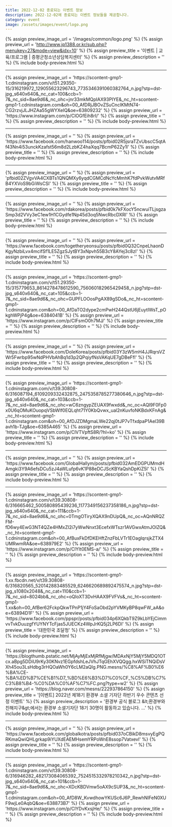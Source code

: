 ```yaml
---
title: 2022-12-02 종료되는 이벤트 정보
description: 2022-12-02에 종료되는 이벤트 정보들을 제공합니다.
category: event
image: /assets/images/event/logo.png
---
```

{% assign preview_image_url = '/images/common/logo.png' %}
{% assign preview_url = 'http://www.jp1388.or.kr/sub.php?menukey=27&mode=view&idx=10' %}
{% assign preview_title = '이벤트 | 교육/프로그램 | 증평군청소년상담복지센터' %}
{% assign preview_description = '' %}
{% include body-preview.html %}
<hr>{% assign preview_image_url = 'https://scontent-gmp1-1.cdninstagram.com/v/t51.29350-15/316219972_129055623296743_7735346391060382764_n.jpg?stp=dst-jpg_s640x640&amp;_nc_cat=100&amp;ccb=1-7&amp;_nc_sid=8ae9d6&amp;_nc_ohc=jnr33mkMQpIAX93PIYE&amp;_nc_ht=scontent-gmp1-1.cdninstagram.com&amp;oh=00_AfDRjJBOvZSuCncIKMtN74-CG2rzvjJLJHZAa55gWYXeIQ&amp;oe=63809232' %}
{% assign preview_url = 'https://www.instagram.com/p/ClOGfEih8rI/' %}
{% assign preview_title = '' %}
{% assign preview_description = '' %}
{% include body-preview.html %}
<hr>{% assign preview_image_url = '' %}
{% assign preview_url = 'https://www.facebook.com/hanwoo114/posts/pfbid02R5jsraTZvUbscC5qtAf43Nn4i53unckKzafst56m8d2LzbKZ4haXqq7BcmP62Zy1l' %}
{% assign preview_title = '' %}
{% assign preview_description = '' %}
{% include body-preview.html %}
<hr>{% assign preview_image_url = '' %}
{% assign preview_url = 'pfbid02ZVgvVA4CXBTs1QNQMXy6yqdCGMCdNcYcMmhK7fdPvkWutvMRfB4YXVoS9bGiWsCSl' %}
{% assign preview_title = '' %}
{% assign preview_description = '' %}
{% include body-preview.html %}
<hr>{% assign preview_image_url = '' %}
{% assign preview_url = 'https://www.facebook.com/rdakorea/posts/pfbid0k7kFXocY5ncwuiTLjsgzaSmp3d2VVy3eC1ew1H1CGydfe1Np45d3oq5NwcRbcDXRl' %}
{% assign preview_title = '' %}
{% assign preview_description = '' %}
{% include body-preview.html %}
<hr>{% assign preview_image_url = '' %}
{% assign preview_url = 'https://www.facebook.com/togetheryeonsu/posts/pfbid0Q32CnpeLhaonDKgyNzbiLvx4mcifSf1LE5ZgzSJytBY3xNpvh55B3cY8AYej3c8zl' %}
{% assign preview_title = '' %}
{% assign preview_description = '' %}
{% include body-preview.html %}
<hr>{% assign preview_image_url = 'https://scontent-gmp1-1.cdninstagram.com/v/t51.29350-15/315779653_8614278478612590_756060182965429458_n.jpg?stp=dst-jpg_s640x640&amp;_nc_cat=105&amp;ccb=1-7&amp;_nc_sid=8ae9d6&amp;_nc_ohc=GUPFLOOosPgAX89gSDo&amp;_nc_ht=scontent-gmp1-1.cdninstagram.com&amp;oh=00_AfDaTO2dype2cmPwH244QstU6jEuytIWsT_pOkghWPjP4g&amp;oe=6384041B' %}
{% assign preview_url = 'https://www.instagram.com/p/ClFsmO0h7MJ/' %}
{% assign preview_title = '' %}
{% assign preview_description = '' %}
{% include body-preview.html %}
<hr>{% assign preview_image_url = '' %}
{% assign preview_url = 'https://www.facebook.com/DoleKorea/posts/pfbid03Y3zW5mH4JJRqrsVZWr5Fwrbp95wNdPHVbAhBq1d3p2QPqiyfNsVAKqUE7gDBeFfl' %}
{% assign preview_title = '' %}
{% assign preview_description = '' %}
{% include body-preview.html %}
<hr>{% assign preview_image_url = 'https://scontent-gmp1-1.cdninstagram.com/v/t39.30808-6/316087194_6109209332432875_2475358785277380646_n.jpg?stp=dst-jpg_s640x640&amp;_nc_cat=103&amp;ccb=1-7&amp;_nc_sid=8ae9d6&amp;_nc_ohc=wC6zngypZEUAX9fwxdd&amp;_nc_oc=AQl9F0Fp0x0U6qOMuKOuopqVSbWlf0EQLqht71Y0KbQvwx_ual2nKuvfoNKBdxKFnAg&amp;_nc_ht=scontent-gmp1-1.cdninstagram.com&amp;oh=00_AfDJZDMgmaLWe22qj0tJP7vTfxdpaP1Ael39Bavh1b-TJg&amp;oe=6385A465' %}
{% assign preview_url = 'https://www.instagram.com/p/ClVTVpftS8R/?hl=ko' %}
{% assign preview_title = '' %}
{% assign preview_description = '' %}
{% include body-preview.html %}
<hr>{% assign preview_image_url = '' %}
{% assign preview_url = 'https://www.facebook.com/GlobalHallym/posts/pfbid032AmEDGPUMmdHAmgki3Y9A6efsDCu5zJ4aWLufp6vK1P88eDCJScKBYaQshDpKiZ5l' %}
{% assign preview_title = '' %}
{% assign preview_description = '' %}
{% include body-preview.html %}
<hr>{% assign preview_image_url = 'https://scontent-gmp1-1.cdninstagram.com/v/t39.30808-6/316665462_500580895439236_1177349156237358186_n.jpg?stp=dst-jpg_s640x640&amp;_nc_cat=111&amp;ccb=1-7&amp;_nc_sid=8ae9d6&amp;_nc_ohc=0TmgOTiryXQAX9nDUpQ&amp;_nc_oc=AQnNRQZFM-fD6wy4EwG3NT4QZe4HMxZI2i7yWwNnxt3EcefxWTszr1AVGwxAtmJOlZQ&amp;_nc_ht=scontent-gmp1-1.cdninstagram.com&amp;oh=00_AfBuxFkDfDKEHftZnzFbLVTr1EOaglqrsjkZTX4UMRwmRA&amp;oe=638979E2' %}
{% assign preview_url = 'https://www.instagram.com/p/ClYIt0EMS-a/' %}
{% assign preview_title = '' %}
{% assign preview_description = '' %}
{% include body-preview.html %}
<hr>{% assign preview_image_url = 'https://scontent-gmp1-1.xx.fbcdn.net/v/t39.30808-6/316820565_520142883485529_6246620689892475574_n.jpg?stp=dst-jpg_s1080x2048&amp;_nc_cat=110&amp;ccb=1-7&amp;_nc_sid=8024bb&amp;_nc_ohc=oQIoXT3DvHAAX9FVFVs&amp;_nc_ht=scontent-gmp1-1.xx&amp;oh=00_AfBer62FckpQkwTPnP1jY4FoSaObd2pYVMKyBP8qwFW_aA&amp;oe=63894D1F' %}
{% assign preview_url = 'https://www.facebook.com/ppspr/posts/pfbid034p6XQkbT9Z9kLbYEjCimmvvTvkDuuzgfYUYNYTcFjas5JUECKz4WpJrKQ5j2LP6Dl' %}
{% assign preview_title = '&#xb300;&#xd55c;&#xbbfc;&#xad6d; &#xc870;&#xb2ec;&#xccad;' %}
{% assign preview_description = '' %}
{% include body-preview.html %}
<hr>{% assign preview_image_url = 'https://blogthumb.pstatic.net/MjAyMjExMjRfMjgw/MDAxNjY5MjY5MDQ1OTcx.aBpg5DDiU9rKy30KNvz1EGpfdshLeJVhJTqGEhXVQQgg.hxWSiTNQiDsVXh45ou3LsHdbg3rHQOaWh0Y6cLM2aQIg.PNG.mesns/%C8%AF%B0%E6%BA%CE-%BA%ED%B7%CE%B1%D7_%BD%E6%B3%D7%C0%CF_%C5%DB%C7%C3%B8%B4-%C0%DA%C0%AF%C7%FC.png?type=w2' %}
{% assign preview_url = 'https://blog.naver.com/mesns/222937864150' %}
{% assign preview_title = '[이벤트] 2022년 제18기 환경부 소셜 기자단 하반기 우수 콘텐츠 선정 이벤트' %}
{% assign preview_description = '환경부 공식 블로그 &amp;lt;환경부와 친해지구&amp;gt;에서는 환경부 소셜기자단 18기 30명이 활동하고 있습니다. ...' %}
{% include body-preview.html %}
<hr>{% assign preview_image_url = '' %}
{% assign preview_url = 'https://www.facebook.com/globalkotra/posts/pfbid037oCBikD8msvyEgPQRKmaQwiQHLgrkap9iYUXdEAEMHsemYRPoWnE8ssop7Vatxevl' %}
{% assign preview_title = '' %}
{% assign preview_description = '' %}
{% include body-preview.html %}
<hr>{% assign preview_image_url = 'https://scontent-gmp1-1.cdninstagram.com/v/t39.30808-6/316946282_482173084065392_7524515332978210342_n.jpg?stp=dst-jpg_s640x640&amp;_nc_cat=101&amp;ccb=1-7&amp;_nc_sid=8ae9d6&amp;_nc_ohc=XDcKBDVmw5oAX9cSUP3&amp;_nc_ht=scontent-gmp1-1.cdninstagram.com&amp;oh=00_AfD8W_KvwdhowYKUSc6J6P_RewhNIFeN0XUF9wjLe0AqbQ&amp;oe=638873B7' %}
{% assign preview_url = 'https://www.instagram.com/p/ClYDvKxsjHe/' %}
{% assign preview_title = '' %}
{% assign preview_description = '' %}
{% include body-preview.html %}